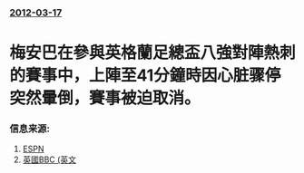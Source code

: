 ### [2012-03-17](/news/2012/03/17/index.md)

##### 
#  梅安巴在參與英格蘭足總盃八強對陣熱刺的賽事中，上陣至41分鐘時因心脏骤停突然暈倒，賽事被迫取消。




### 信息来源:

1. [ESPN](http://soccernet.espn.go.com/news/story/_/id/1036898/tottenham-v-bolton-fa-cup-match-abandoned?cc=5739)
2. [英國BBC (英文](http://www.bbc.co.uk/sport/0/football/17419654)
